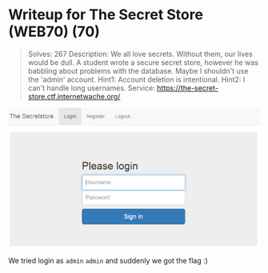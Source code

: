 # Writeup for The Secret Store (WEB70) (70)

> Solves: 267
> Description: We all love secrets. Without them, our lives would be dull. A student wrote a secure secret store, however he was babbling about problems with the database. Maybe I shouldn't use the 'admin' account. Hint1: Account deletion is intentional. Hint2: I can't handle long usernames.
> Service: https://the-secret-store.ctf.internetwache.org/
  
  
![web701.png](web701.png)

We tried login as `admin` `admin` and suddenly we got the flag :)